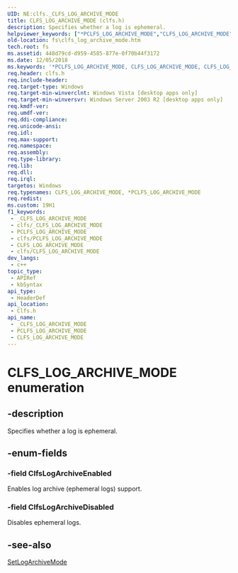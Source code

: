 ```yaml
---
UID: NE:clfs._CLFS_LOG_ARCHIVE_MODE
title: CLFS_LOG_ARCHIVE_MODE (clfs.h)
description: Specifies whether a log is ephemeral.
helpviewer_keywords: ["*PCLFS_LOG_ARCHIVE_MODE","CLFS_LOG_ARCHIVE_MODE","CLFS_LOG_ARCHIVE_MODE enumeration [Files]","ClfsLogArchiveDisabled","ClfsLogArchiveEnabled","PCLFS_LOG_ARCHIVE_MODE","PCLFS_LOG_ARCHIVE_MODE enumeration pointer [Files]","clfs/CLFS_LOG_ARCHIVE_MODE","clfs/ClfsLogArchiveDisabled","clfs/ClfsLogArchiveEnabled","clfs/PCLFS_LOG_ARCHIVE_MODE","fs.clfs_log_archive_mode"]
old-location: fs\clfs_log_archive_mode.htm
tech.root: fs
ms.assetid: 448d79cd-d959-4585-877e-0f70b44f3172
ms.date: 12/05/2018
ms.keywords: '*PCLFS_LOG_ARCHIVE_MODE, CLFS_LOG_ARCHIVE_MODE, CLFS_LOG_ARCHIVE_MODE enumeration [Files], ClfsLogArchiveDisabled, ClfsLogArchiveEnabled, PCLFS_LOG_ARCHIVE_MODE, PCLFS_LOG_ARCHIVE_MODE enumeration pointer [Files], clfs/CLFS_LOG_ARCHIVE_MODE, clfs/ClfsLogArchiveDisabled, clfs/ClfsLogArchiveEnabled, clfs/PCLFS_LOG_ARCHIVE_MODE, fs.clfs_log_archive_mode'
req.header: clfs.h
req.include-header: 
req.target-type: Windows
req.target-min-winverclnt: Windows Vista [desktop apps only]
req.target-min-winversvr: Windows Server 2003 R2 [desktop apps only]
req.kmdf-ver: 
req.umdf-ver: 
req.ddi-compliance: 
req.unicode-ansi: 
req.idl: 
req.max-support: 
req.namespace: 
req.assembly: 
req.type-library: 
req.lib: 
req.dll: 
req.irql: 
targetos: Windows
req.typenames: CLFS_LOG_ARCHIVE_MODE, *PCLFS_LOG_ARCHIVE_MODE
req.redist: 
ms.custom: 19H1
f1_keywords:
 - _CLFS_LOG_ARCHIVE_MODE
 - clfs/_CLFS_LOG_ARCHIVE_MODE
 - PCLFS_LOG_ARCHIVE_MODE
 - clfs/PCLFS_LOG_ARCHIVE_MODE
 - CLFS_LOG_ARCHIVE_MODE
 - clfs/CLFS_LOG_ARCHIVE_MODE
dev_langs:
 - c++
topic_type:
 - APIRef
 - kbSyntax
api_type:
 - HeaderDef
api_location:
 - Clfs.h
api_name:
 - _CLFS_LOG_ARCHIVE_MODE
 - PCLFS_LOG_ARCHIVE_MODE
 - CLFS_LOG_ARCHIVE_MODE
---
```


# CLFS_LOG_ARCHIVE_MODE enumeration


## -description

Specifies whether a log is ephemeral.

## -enum-fields

### -field ClfsLogArchiveEnabled

Enables log archive (ephemeral logs) support.

### -field ClfsLogArchiveDisabled

Disables ephemeral logs.

## -see-also

<a href="/windows/desktop/api/clfsw32/nf-clfsw32-setlogarchivemode">SetLogArchiveMode</a>

